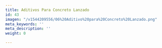 ```yaml
---
title: Aditivos Para Concreto Lanzado
id: 43
imagen: "/v1544209556/06%20Aditivo%20para%20Concreto%20Lanzado.png"
meta_keywords: ''
meta_description: ''
weight: 0

---
```

